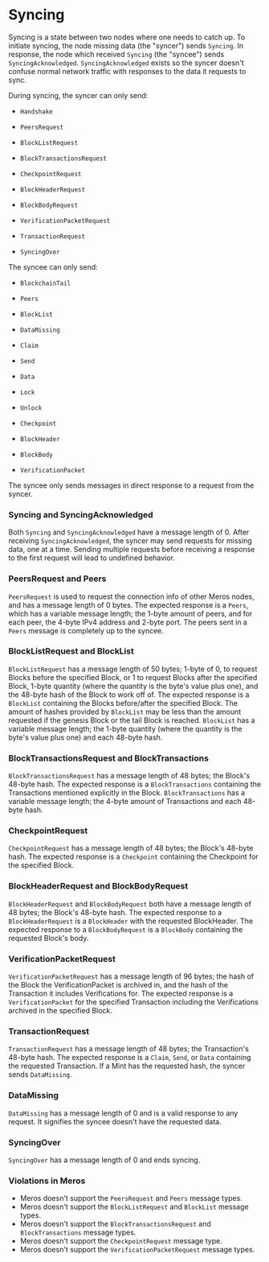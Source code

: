 # Syncing

Syncing is a state between two nodes where one needs to catch up. To initiate syncing, the node missing data (the "syncer") sends `Syncing`. In response, the node which received `Syncing` (the "syncee") sends `SyncingAcknowledged`. `SyncingAcknowledged` exists so the syncer doesn't confuse normal network traffic with responses to the data it requests to sync.

During syncing, the syncer can only send:

- `Handshake`

- `PeersRequest`
- `BlockListRequest`
- `BlockTransactionsRequest`

- `CheckpointRequest`
- `BlockHeaderRequest`
- `BlockBodyRequest`

- `VerificationPacketRequest`
- `TransactionRequest`

- `SyncingOver`

The syncee can only send:

- `BlockchainTail`

- `Peers`
- `BlockList`

- `DataMissing`

- `Claim`
- `Send`
- `Data`
- `Lock`
- `Unlock`

- `Checkpoint`
- `BlockHeader`
- `BlockBody`
- `VerificationPacket`

The syncee only sends messages in direct response to a request from the syncer.

### Syncing and SyncingAcknowledged

Both `Syncing` and `SyncingAcknowledged` have a message length of 0. After receiving `SyncingAcknowledged`, the syncer may send requests for missing data, one at a time. Sending multiple requests before receiving a response to the first request will lead to undefined behavior.

### PeersRequest and Peers

`PeersRequest` is used to request the connection info of other Meros nodes, and has a message length of 0 bytes. The expected response is a `Peers`, which has a variable message length; the 1-byte amount of peers, and for each peer, the 4-byte IPv4 address and 2-byte port. The peers sent in a `Peers` message is completely up to the syncee.

### BlockListRequest and BlockList

`BlockListRequest` has a message length of 50 bytes; 1-byte of 0, to request Blocks before the specified Block, or 1 to request Blocks after the specified Block, 1-byte quantity (where the quantity is the byte's value plus one), and the 48-byte hash of the Block to work off of. The expected response is a `BlockList` containing the Blocks before/after the specified Block. The amount of hashes provided by `BlockList` may be less than the amount requested if the genesis Block or the tail Block is reached. `BlockList` has a variable message length; the 1-byte quantity (where the quantity is the byte's value plus one) and each 48-byte hash.

### BlockTransactionsRequest and BlockTransactions

`BlockTransactionsRequest` has a message length of 48 bytes; the Block's 48-byte hash. The expected response is a `BlockTransactions` containing the Transactions mentioned explicitly in the Block. `BlockTransactions` has a variable message length; the 4-byte amount of Transactions and each 48-byte hash.

### CheckpointRequest

`CheckpointRequest` has a message length of 48 bytes; the Block's 48-byte hash. The expected response is a `Checkpoint` containing the Checkpoint for the specified Block.

### BlockHeaderRequest and BlockBodyRequest

`BlockHeaderRequest` and `BlockBodyRequest` both have a message length of 48 bytes; the Block's 48-byte hash. The expected response to a `BlockHeaderRequest` is a `BlockHeader` with the requested BlockHeader. The expected response to a `BlockBodyRequest` is a `BlockBody` containing the requested Block's body.

### VerificationPacketRequest

`VerificationPacketRequest` has a message length of 96 bytes; the hash of the Block the VerificationPacket is archived in, and the hash of the Transaction it includes Verifications for. The expected response is a `VerificationPacket` for the specified Transaction including the Verifications archived in the specified Block.

### TransactionRequest

`TransactionRequest` has a message length of 48 bytes; the Transaction's 48-byte hash. The expected response is a `Claim`, `Send`, or `Data` containing the requested Transaction. If a Mint has the requested hash, the syncer sends `DataMissing`.

### DataMissing

`DataMissing` has a message length of 0 and is a valid response to any request. It signifies the syncee doesn't have the requested data.

### SyncingOver

`SyncingOver` has a message length of 0 and ends syncing.

### Violations in Meros

- Meros doesn't support the `PeersRequest` and `Peers` message types.
- Meros doesn't support the `BlockListRequest` and `BlockList` message types.
- Meros doesn't support the `BlockTransactionsRequest` and `BlockTransactions` message types.
- Meros doesn't support the `CheckpointRequest` message type.
- Meros doesn't support the `VerificationPacketRequest` message types.
